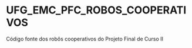 UFG_EMC_PFC_ROBOS_COOPERATIVOS
==============================

Código fonte dos robôs cooperativos do Projeto Final de Curso II 
